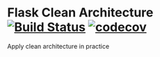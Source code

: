 # Flask Clean Architecture  [![Build Status](https://travis-ci.com/ugabiga/flask-clean-architecture.svg?branch=master)](https://travis-ci.com/github/ugabiga/flask-clean-architecture) [![codecov](https://codecov.io/gh/ugabiga/flask-clean-architecture/branch/master/graphs/badge.svg)](https://codecov.io/gh/ugabiga/flask-clean-architecture/branch/master)

Apply clean architecture in practice
